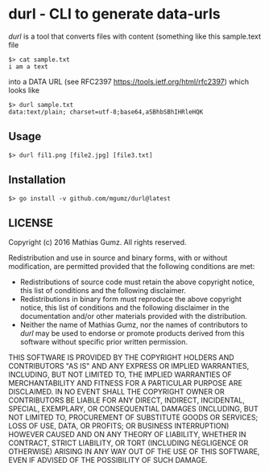 # durl - CLI to generate data-urls

*durl* is a tool that converts files with content (something like this
sample.text file
    
    $> cat sample.txt
    i am a text

into a DATA URL (see RFC2397 https://tools.ietf.org/html/rfc2397) which looks
like

    $> durl sample.txt
    data:text/plain; charset=utf-8;base64,aSBhbSBhIHRleHQK


## Usage

    $> durl fil1.png [file2.jpg] [file3.txt]


## Installation

    $> go install -v github.com/mgumz/durl@latest

## LICENSE

Copyright (c) 2016 Mathias Gumz. All rights reserved.

Redistribution and use in source and binary forms, with or without
modification, are permitted provided that the following conditions are met:

   * Redistributions of source code must retain the above copyright
     notice, this list of conditions and the following disclaimer.
   * Redistributions in binary form must reproduce the above
     copyright notice, this list of conditions and the following
     disclaimer in the documentation and/or other materials provided
     with the distribution.
   * Neither the name of Mathias Gumz, nor the names of contributors
     to *durl* may be used to endorse or promote products derived from
     this software without specific prior written permission.

THIS SOFTWARE IS PROVIDED BY THE COPYRIGHT HOLDERS AND CONTRIBUTORS "AS IS"
AND ANY EXPRESS OR IMPLIED WARRANTIES, INCLUDING, BUT NOT LIMITED TO, THE
IMPLIED WARRANTIES OF MERCHANTABILITY AND FITNESS FOR A PARTICULAR PURPOSE ARE
DISCLAIMED. IN NO EVENT SHALL THE COPYRIGHT OWNER OR CONTRIBUTORS BE LIABLE
FOR ANY DIRECT, INDIRECT, INCIDENTAL, SPECIAL, EXEMPLARY, OR CONSEQUENTIAL
DAMAGES (INCLUDING, BUT NOT LIMITED TO, PROCUREMENT OF SUBSTITUTE GOODS OR
SERVICES; LOSS OF USE, DATA, OR PROFITS; OR BUSINESS INTERRUPTION)
HOWEVER CAUSED AND ON ANY THEORY OF LIABILITY, WHETHER IN CONTRACT, STRICT
LIABILITY, OR TORT (INCLUDING NEGLIGENCE OR OTHERWISE) ARISING IN ANY WAY OUT
OF THE USE OF THIS SOFTWARE, EVEN IF ADVISED OF THE POSSIBILITY OF SUCH
DAMAGE.
